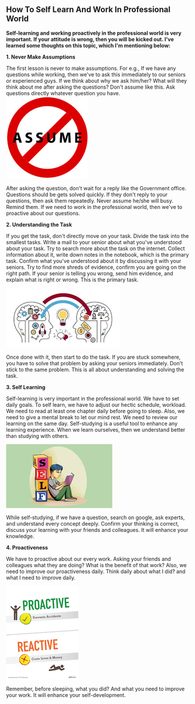 ## How To Self Learn And Work In Professional World


**Self-learning and working proactively in the professional world is very important. If your attitude is wrong, then you will be kicked out. I've learned some thoughts on this topic, which I'm mentioning below:**

**1. Never Make Assumptions**

The first lesson is never to make assumptions. For e.g., If we have any questions while working, then we've to ask this immediately to our seniors or experienced guys. If we think about why we ask him/her? What will they think about me after asking the questions? Don't assume like this. Ask questions directly whatever question you have.
<img src="gh-pages/Assume.jpeg" class="img-responsive" alt=""> </div>
![alt text](https://github.com/Kaustubh-Wadagavi/Working-And-Self-Learning-In-Professional-World/blob/gh-pages/Assume.jpeg)

After asking the question, don't wait for a reply like the Government office. Questions should be gets solved quickly. If they don't reply to your questions, then ask them repeatedly. Never assume he/she will busy. Remind them. If we need to work in the professional world, then we've to proactive about our questions.


**2. Understanding the Task**

If you get the task, don't directly move on your task. Divide the task into the smallest tasks. Write a mail to your senior about what you've understood about your task. Try to search more about the task on the internet. Collect information about it, write down notes in the notebook, which is the primary task. Confirm what you've understood about it by discussing it with your seniors. Try to find more shreds of evidence, confirm you are going on the right path. If your senior is telling you wrong, send him evidence, and explain what is right or wrong. This is the primary task.

![alt text](https://github.com/Kaustubh-Wadagavi/Working-And-Self-Learning-In-Professional-World/blob/gh-pages/Understand.jpeg)

Once done with it, then start to do the task. If you are stuck somewhere, you have to solve that problem by asking your seniors immediately. Don't stick to the same problem. This is all about understanding and solving the task.

**3. Self Learning**

Self-learning is very important in the professional world. We have to set daily goals. To self learn, we have to adjust our hectic schedule, workload. We need to read at least one chapter daily before going to sleep. Also, we need to give a mental break to let our mind rest. We need to review our learning on the same day. Self-studying is a useful tool to enhance any learning experience. When we learn ourselves, then we understand better than studying with others. 

![alt text](https://github.com/Kaustubh-Wadagavi/Working-And-Self-Learning-In-Professional-World/blob/gh-pages/Self.jpeg)

While self-studying, if we have a question, search on google, ask experts, and understand every concept deeply. Confirm your thinking is correct, discuss your learning with your friends and colleagues. It will enhance your knowledge.

**4. Proactiveness**

We have to proactive about our every work. Asking your friends and colleagues what they are doing? What is the benefit of that work? Also, we need to improve our proactiveness daily. Think daily about what I did? and what I need to improve daily. 

![alt text](https://github.com/Kaustubh-Wadagavi/Working-And-Self-Learning-In-Professional-World/blob/gh-pages/Proactive.png)

Remember, before sleeping, what you did? And what you need to improve your work. It will enhance your self-development.






